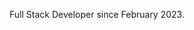 <!-- WIP 
# Hi, I'm Tariq 👋

I'm a Full Stack Developer with a passion for building robust and scalable web applications. I have experience in both front-end and back-end technologies, and I'm constantly exploring new tools and frameworks to stay on the cutting edge of development. 

## 🚀 About Me
- 🔭 I’m currently working on several personal and open-source projects to improve my skills and contribute to the community.
- 🌱 I’m learning about [mention any new tech you're learning, like cloud services, new JavaScript frameworks, or databases].
- 👯 I’m open to collaborating on exciting projects or contributing to open-source repositories.
- 🤔 I’m looking for opportunities to grow as a developer and contribute to meaningful projects.
- 💬 Ask me about web development, JavaScript, React, Node.js, Express, and more!
- 📫 How to reach me: [your-email@example.com](mailto:your-email@example.com)
- ⚡ Fun fact: I love solving complex problems and learning new things!

## 🛠️ Technologies & Tools

### Frontend
- **Languages**: HTML, CSS, JavaScript (ES6+), TypeScript
- **Frameworks/Libraries**: React, Next.js, Vue.js, SASS
- **Tools**: Webpack, Babel, npm/yarn, VS Code, Figma, Adobe XD

### Backend
- **Languages**: Node.js, JavaScript (ES6+), TypeScript, Python
- **Frameworks**: Express, NestJS, Django
- **Databases**: MongoDB, PostgreSQL, MySQL, Redis
- **API**: REST, GraphQL, WebSockets
- **Authentication**: JWT, OAuth, Passport.js

### DevOps & Cloud
- **Platforms**: AWS, Azure, Heroku, DigitalOcean
- **Containerization**: Docker, Kubernetes
- **CI/CD**: GitHub Actions, Jenkins, Travis CI

### Version Control & Collaboration
- **GitHub**: Git, GitHub, GitLab, Bitbucket
- **Agile Tools**: Jira, Trello, Slack, Asana

## 📈 GitHub Stats

![Your Name's GitHub Stats](https://github-readme-stats.vercel.app/api?username=your-github-username&show_icons=true&hide_title=true&hide=prs&count_private=true&theme=tokyonight)

[![Top Languages](https://github-readme-stats.vercel.app/api/top-langs/?username=your-github-username&langs_count=5&theme=tokyonight)](https://github.com/your-github-username)

## 🔗 Links

- [Website/Portfolio](https://your-portfolio.com)
- [LinkedIn](https://www.linkedin.com/in/your-linkedin)
- [Twitter](https://twitter.com/your-twitter)
- [Blog](https://medium.com/@your-blog)

## 📂 Featured Projects

Here are some of my projects that I'm really proud of:

### 1. **Project Name**
   - 🚀 **Tech Stack**: React, Node.js, MongoDB, Express
   - 📜 **Description**: A web application that allows users to [brief project description]. 
   - 🔗 [Link to Repository](https://github.com/your-github-username/project-name)

### 2. **Project Name**
   - 🚀 **Tech Stack**: Vue.js, Firebase, Tailwind CSS
   - 📜 **Description**: A mobile-first website that helps users [brief project description]. 
   - 🔗 [Link to Repository](https://github.com/your-github-username/project-name)

### 3. **Project Name**
   - 🚀 **Tech Stack**: Next.js, PostgreSQL, Docker
   - 📜 **Description**: A scalable e-commerce platform with features such as [brief project description]. 
   - 🔗 [Link to Repository](https://github.com/your-github-username/project-name)

## 🌱 Current Learning Goals
- Mastering **TypeScript** for better code quality and developer experience.
- Diving deeper into **GraphQL** and **Apollo Client**.
- Exploring **microservices** architecture with Docker and Kubernetes.
- Contributing to **open-source projects** to improve my skills and give back to the community.

## 📚 Blogs and Tutorials

I love sharing knowledge and writing about my development journey. Here are a few articles you might find useful:

- [How to Build a Full-Stack App with React, Node, and MongoDB](https://medium.com/@your-blog/how-to-build-a-full-stack-app-with-react-node-and-mongodb-7e1a7f1b723f)
- [5 Essential Tools Every Full Stack Developer Should Know](https://medium.com/@your-blog/5-essential-tools-every-full-stack-developer-should-know-bdcdcb1ad2e9)

---

Thanks for visiting my profile! Feel free to reach out to me for collaboration, questions, or feedback!
Customizing the README:
Replace [Your Name] with your actual name.
Replace your-github-username with your actual GitHub username.
Add or remove projects as needed in the "Featured Projects" section.
If you have a blog, portfolio, or any other professional links, add them in the respective sections.
Update the "Current Learning Goals" with your own learning path and technologies you're focusing on.
This template provides a professional overview of your skills, experience, and ongoing projects. It highlights your expertise, while also showing that you’re committed to continuous learning.
-->
Full Stack Developer since February 2023.





